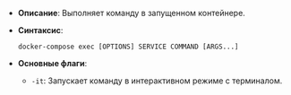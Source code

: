 - **Описание**: Выполняет команду в запущенном контейнере.
- **Синтаксис**:
    
    `docker-compose exec [OPTIONS] SERVICE COMMAND [ARGS...]`
    
- **Основные флаги**:
    
    - `-it`: Запускает команду в интерактивном режиме с терминалом.
    